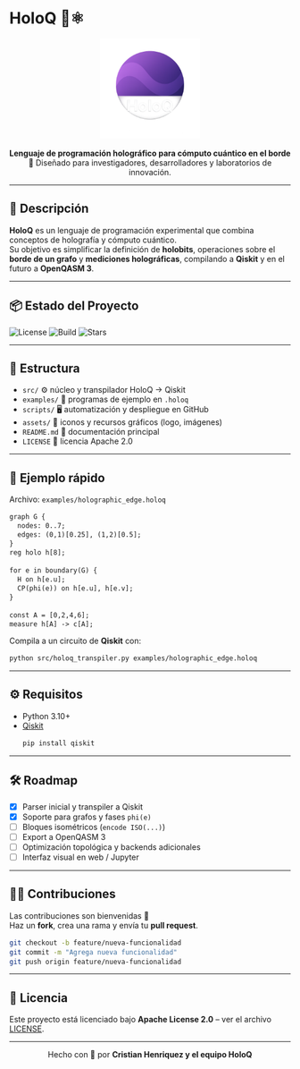 # HoloQ 🌌⚛️

<p align="center">
  <img src="assets/holoq-logo.png" alt="HoloQ Logo" width="180"/>
</p>

<p align="center">
  <b>Lenguaje de programación holográfico para cómputo cuántico en el borde</b><br/>
  🚀 Diseñado para investigadores, desarrolladores y laboratorios de innovación.
</p>

---

## 🔰 Descripción

**HoloQ** es un lenguaje de programación experimental que combina conceptos de holografía y cómputo cuántico.  
Su objetivo es simplificar la definición de **holobits**, operaciones sobre el **borde de un grafo** y **mediciones holográficas**, compilando a **Qiskit** y en el futuro a **OpenQASM 3**.

---

## 📦 Estado del Proyecto

![License](https://img.shields.io/badge/license-Apache%202.0-blue.svg)
![Build](https://img.shields.io/github/actions/workflow/status/TU-USUARIO/holoq/ci.yml?branch=main)
![Stars](https://img.shields.io/github/stars/TU-USUARIO/holoq?style=social)

---

## 📂 Estructura

- `src/` ⚙️ núcleo y transpilador HoloQ → Qiskit
- `examples/` 🧪 programas de ejemplo en `.holoq`
- `scripts/` 🖥️ automatización y despliegue en GitHub
- `assets/` 🎨 iconos y recursos gráficos (logo, imágenes)
- `README.md` 📖 documentación principal
- `LICENSE` 📜 licencia Apache 2.0

---

## 🚀 Ejemplo rápido

Archivo: `examples/holographic_edge.holoq`

```holoq
graph G {
  nodes: 0..7;
  edges: (0,1)[0.25], (1,2)[0.5];
}
reg holo h[8];

for e in boundary(G) {
  H on h[e.u];
  CP(phi(e)) on h[e.u], h[e.v];
}

const A = [0,2,4,6];
measure h[A] -> c[A];
```

Compila a un circuito de **Qiskit** con:

```bash
python src/holoq_transpiler.py examples/holographic_edge.holoq
```

---

## ⚙️ Requisitos

- Python 3.10+
- [Qiskit](https://qiskit.org/)  
  ```bash
  pip install qiskit
  ```

---

## 🛠️ Roadmap

- [x] Parser inicial y transpiler a Qiskit  
- [x] Soporte para grafos y fases `phi(e)`  
- [ ] Bloques isométricos (`encode ISO(...)`)  
- [ ] Export a OpenQASM 3  
- [ ] Optimización topológica y backends adicionales  
- [ ] Interfaz visual en web / Jupyter  

---

## 👩‍💻 Contribuciones

Las contribuciones son bienvenidas 🙌  
Haz un **fork**, crea una rama y envía tu **pull request**.  

```bash
git checkout -b feature/nueva-funcionalidad
git commit -m "Agrega nueva funcionalidad"
git push origin feature/nueva-funcionalidad
```

---

## 📜 Licencia

Este proyecto está licenciado bajo **Apache License 2.0** – ver el archivo [LICENSE](LICENSE).

---

<p align="center">
  Hecho con 💜 por <b>Cristian Henriquez y el equipo HoloQ</b>
</p>
